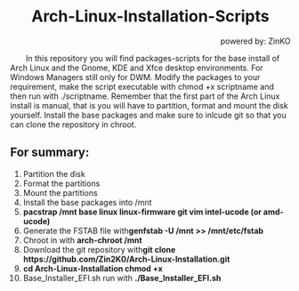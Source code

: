 <h1 align="center">Arch-Linux-Installation-Scripts</h1>
<p align="right">powered by: ZinKO</p>


<p>&emsp;&emsp;In this repository you will find packages-scripts for the base install of Arch Linux and the Gnome, KDE and Xfce desktop environments. For Windows Managers still only for DWM. Modify the packages to your requirement, make the script executable with chmod +x scriptname and then run with ./scriptname. Remember that the first part of the Arch Linux install is manual, that is you will have to partition, format and mount the disk yourself. Install the base packages and make sure to inlcude git so that you can clone the repository in chroot.</p>
<h2>For summary:</h2>
<ol>
<li>Partition the disk</li>
<li>Format the partitions</li>
<li>Mount the partitions</li>
<li>Install the base packages into /mnt</li>
<li>
<strong>pacstrap /mnt base linux linux-firmware git vim intel-ucode (or amd-ucode)</strong>
</li>
<li>Generate the FSTAB file with<strong>genfstab -U /mnt >> /mnt/etc/fstab</strong>
</li>
<li>Chroot in with <strong>arch-chroot /mnt</strong></li>
<li>Download the git repository with<strong>git clone https://github.com/Zin2K0/Arch-Linux-Installation.git</strong>
</li>
<li><strong>cd Arch-Linux-Installation chmod +x</strong></li>
<li>Base_Installer_EFI.sh run with <strong>./Base_Installer_EFI.sh </strong></li>
</ol>
